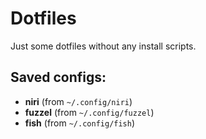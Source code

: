 # Dotfiles

Just some dotfiles without any install scripts.

## Saved configs:

- **niri** (from `~/.config/niri`)
- **fuzzel** (from `~/.config/fuzzel`)
- **fish** (from `~/.config/fish`)

